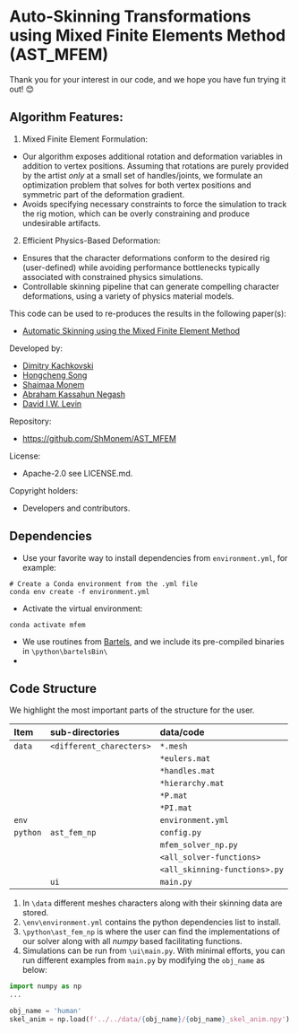 
# Auto-Skinning Transformations using Mixed Finite Elements Method (AST_MFEM)

Thank you for your interest in our code, and we hope you have fun trying it out! 😊
## Algorithm Features:
1. Mixed Finite Element Formulation:
- Our algorithm exposes additional rotation and deformation variables in addition to vertex positions. 
Assuming that rotations are purely provided by the artist *only* at a small set of handles/joints,
we formulate an optimization problem that solves for both vertex positions and symmetric part of the
deformation gradient. 
- Avoids specifying necessary constraints to force the simulation to track the rig motion, which can 
be overly constraining and produce undesirable artifacts.

2. Efficient Physics-Based Deformation:
- Ensures that the character deformations conform to the desired rig (user-defined) while avoiding 
performance bottlenecks typically associated with constrained physics simulations.
- Controllable skinning pipeline that can generate compelling character deformations, using a variety
of physics material models.

This code can be used to re-produces the results in the following paper(s):
- [Automatic Skinning using the Mixed Finite Element Method](https://arxiv.org/abs/2408.04066)

Developed by:
- [Dimitry Kachkovski]()
- [Hongcheng Song]()
- [Shaimaa Monem](https://orcid.org/0009-0008-4038-3452)
- [Abraham Kassahun Negash]()
- [David I.W. Levin](https://orcid.org/0000-0001-7079-1934)


Repository:
- https://github.com/ShMonem/AST_MFEM

License:
- Apache-2.0 see LICENSE.md.

Copyright holders:
- Developers and contributors.

## Dependencies
- Use your favorite way to install dependencies from `environment.yml`, for example:
````commandline
# Create a Conda environment from the .yml file
conda env create -f environment.yml
````
- Activate the virtual environment:
````commandline
conda activate mfem
````
- We use routines from [Bartels](https://github.com/dilevin/Bartels), and we include its
pre-compiled binaries in ``\python\bartelsBin\``
- 
## Code Structure
We highlight the most important parts of the structure for the user.

| Item       | sub-directories            | data/code                       |
|:-----------|:---------------------------|:--------------------------------|
| `data`     | ``<different_charecters>`` | ``*.mesh``                      |
|            |                            | ``*eulers.mat``                 |
|            |                            | ``*handles.mat``                |
|            |                            | ``*hierarchy.mat``              |
|            |                            | ``*P.mat``                      |
|            |                            | ``*PI.mat``                     |
| `env`      |                            | ``environment.yml``             |
| ``python`` | ``ast_fem_np``             | ``config.py``                   |
|            |                            | ``mfem_solver_np.py``           |
|            |                            | ``<all_solver-functions>``      |
|            |                            | ``<all_skinning-functions>.py`` |
|            | ``ui``                     | ``main.py``                     |


1. In ``\data`` different meshes characters along with their skinning data are stored.
2. ``\env\environment.yml`` contains the python dependencies list to install.
3. ``\python\ast_fem_np`` is where the user can find the implementations of our solver 
along with all *numpy* based facilitating functions.
4. Simulations can be run from ``\ui\main.py``. With minimal efforts, you can run different
examples from ``main.py`` by modifying the ``obj_name`` as below:
````python
import numpy as np
...

obj_name = 'human'
skel_anim = np.load(f'../../data/{obj_name}/{obj_name}_skel_anim.npy')
````
